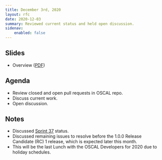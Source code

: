 ```yaml
---
title: December 3rd, 2020
layout: rfc
date: 2020-12-03
summary: Reviewed current status and held open discussion.
sidenav:
    enabled: false
---
```


## Slides

- Overview ([PDF](../slides-2020-12-03.pdf))

## Agenda

- Review closed and open pull requests in OSCAL repo.
- Discuss current work.
- Open discussion.

## Notes

- Discussed [Sprint 37](https://github.com/usnistgov/OSCAL/projects/36) status.
- Discussed remaining issues to resolve before the 1.0.0 Release Candidate (RC) 1 release, which is expected later this month.
- This will be the last Lunch with the OSCAL Developers for 2020 due to holiday schedules.
